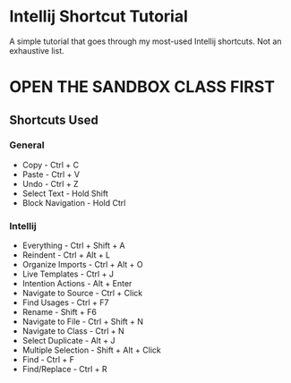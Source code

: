 # Intellij Shortcut Tutorial

A simple tutorial that goes through my most-used Intellij shortcuts. Not an exhaustive list.

# OPEN THE SANDBOX CLASS FIRST

## Shortcuts Used
### General
* Copy - Ctrl + C
* Paste - Ctrl + V
* Undo - Ctrl + Z
* Select Text - Hold Shift
* Block Navigation - Hold Ctrl

### Intellij
* Everything - Ctrl + Shift + A
* Reindent - Ctrl + Alt + L
* Organize Imports - Ctrl + Alt + O
* Live Templates - Ctrl + J
* Intention Actions - Alt + Enter
* Navigate to Source - Ctrl + Click
* Find Usages - Ctrl + F7
* Rename - Shift + F6
* Navigate to File - Ctrl + Shift + N
* Navigate to Class - Ctrl + N
* Select Duplicate - Alt + J
* Multiple Selection - Shift + Alt + Click
* Find - Ctrl + F
* Find/Replace - Ctrl + R